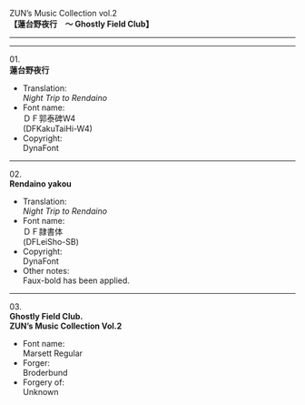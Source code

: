 ZUN’s Music Collection vol.2  
**【蓮台野夜行　～ Ghostly Field Club】**

---  
---

01\.  
**蓮台野夜行**
  - Translation:  
*Night Trip to Rendaino*
  - Font name:  
ＤＦ郭泰碑W4  
(DFKakuTaiHi-W4)
  - Copyright:  
DynaFont

---

02\.  
**Rendaino yakou**
  - Translation:  
*Night Trip to Rendaino*
  - Font name:  
ＤＦ隷書体  
(DFLeiSho-SB)
  - Copyright:  
DynaFont
  - Other notes:  
Faux-bold has been applied.

---

03\.  
**Ghostly Field Club.**  
**ZUN’s Music Collection Vol.2**
  - Font name:  
Marsett Regular
  - Forger:  
Broderbund
  - Forgery of:  
Unknown
